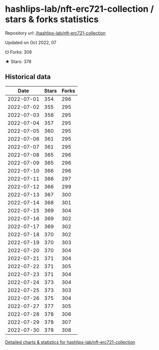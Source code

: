 # hashlips-lab/nft-erc721-collection / stars & forks statistics

Repository url: [/hashlips-lab/nft-erc721-collection](https://github.com/hashlips-lab/nft-erc721-collection)

Updated on Oct 2022, 07

☋ Forks: 308

★ Stars: 378

## Historical data
| Date | Stars | Forks |
|------|-------|-------|
| 2022-07-01 | 354 | 296 | 
| 2022-07-02 | 355 | 295 | 
| 2022-07-03 | 356 | 295 | 
| 2022-07-04 | 357 | 295 | 
| 2022-07-05 | 360 | 295 | 
| 2022-07-06 | 361 | 295 | 
| 2022-07-07 | 361 | 295 | 
| 2022-07-08 | 365 | 296 | 
| 2022-07-09 | 365 | 296 | 
| 2022-07-10 | 366 | 296 | 
| 2022-07-11 | 366 | 297 | 
| 2022-07-12 | 366 | 299 | 
| 2022-07-13 | 367 | 300 | 
| 2022-07-14 | 368 | 301 | 
| 2022-07-15 | 369 | 304 | 
| 2022-07-16 | 369 | 302 | 
| 2022-07-17 | 369 | 302 | 
| 2022-07-18 | 370 | 302 | 
| 2022-07-19 | 370 | 303 | 
| 2022-07-20 | 370 | 304 | 
| 2022-07-21 | 371 | 304 | 
| 2022-07-22 | 371 | 305 | 
| 2022-07-23 | 371 | 304 | 
| 2022-07-24 | 373 | 304 | 
| 2022-07-25 | 373 | 303 | 
| 2022-07-26 | 375 | 304 | 
| 2022-07-27 | 377 | 305 | 
| 2022-07-28 | 378 | 306 | 
| 2022-07-29 | 378 | 307 | 
| 2022-07-30 | 378 | 308 | 


[Detailed charts & statistics for hashlips-lab/nft-erc721-collection](https://reviewgithub.com/rep/hashlips-lab/nft-erc721-collection)
